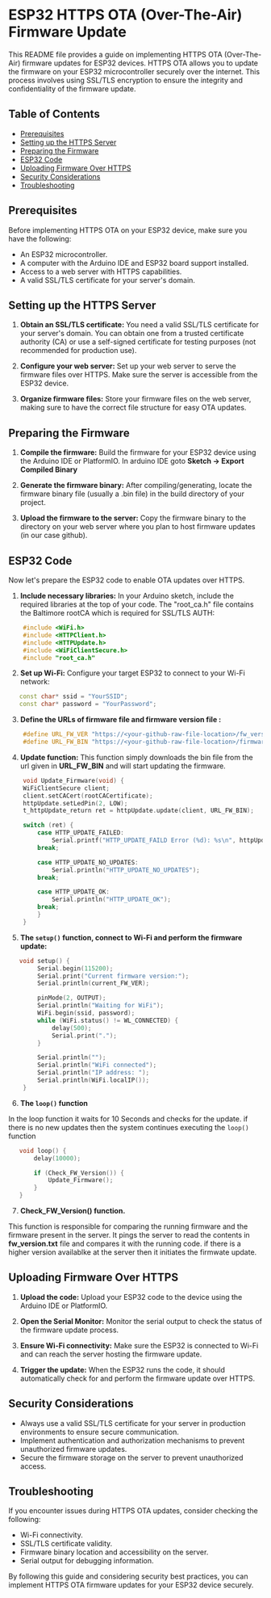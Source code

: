 # ESP32 HTTPS OTA (Over-The-Air) Firmware Update

This README file provides a guide on implementing HTTPS OTA (Over-The-Air) firmware updates for ESP32 devices. HTTPS OTA allows you to update the firmware on your ESP32 microcontroller securely over the internet. This process involves using SSL/TLS encryption to ensure the integrity and confidentiality of the firmware update.

## Table of Contents
- [Prerequisites](#prerequisites)
- [Setting up the HTTPS Server](#setting-up-the-https-server)
- [Preparing the Firmware](#preparing-the-firmware)
- [ESP32 Code](#esp32-code)
- [Uploading Firmware Over HTTPS](#uploading-firmware-over-https)
- [Security Considerations](#security-considerations)
- [Troubleshooting](#troubleshooting)

## Prerequisites

Before implementing HTTPS OTA on your ESP32 device, make sure you have the following:

- An ESP32 microcontroller.
- A computer with the Arduino IDE and ESP32 board support installed.
- Access to a web server with HTTPS capabilities.
- A valid SSL/TLS certificate for your server's domain.

## Setting up the HTTPS Server

1. **Obtain an SSL/TLS certificate:** You need a valid SSL/TLS certificate for your server's domain. You can obtain one from a trusted certificate authority (CA) or use a self-signed certificate for testing purposes (not recommended for production use).

2. **Configure your web server:** Set up your web server to serve the firmware files over HTTPS. Make sure the server is accessible from the ESP32 device.

3. **Organize firmware files:** Store your firmware files on the web server, making sure to have the correct file structure for easy OTA updates.

## Preparing the Firmware

1. **Compile the firmware:** Build the firmware for your ESP32 device using the Arduino IDE or PlatformIO. In arduino IDE goto **Sketch -> Export Compiled Binary**

2. **Generate the firmware binary:** After compiling/generating, locate the firmware binary file (usually a .bin file) in the build directory of your project.

3. **Upload the firmware to the server:** Copy the firmware binary to the directory on your web server where you plan to host firmware updates (in our case github).

## ESP32 Code

Now let's prepare the ESP32 code to enable OTA updates over HTTPS.

1. **Include necessary libraries:** In your Arduino sketch, include the required libraries at the top of your code. The "root_ca.h" file contains the Baltimore rootCA which is required for SSL/TLS AUTH:

```cpp
    #include <WiFi.h>
    #include <HTTPClient.h>
    #include <HTTPUpdate.h>
    #include <WiFiClientSecure.h>
    #include "root_ca.h"
```

2. **Set up Wi-Fi:** Configure your target ESP32 to connect to your Wi-Fi network:

```cpp
   const char* ssid = "YourSSID";
   const char* password = "YourPassword";
```

3. **Define the URLs of firmware file and firmware version file :**

```cpp
    #define URL_FW_VER "https://<your-github-raw-file-location>/fw_version.txt"
    #define URL_FW_BIN "https://<your-github-raw-file-location>/firmware.bin"
```

4. **Update function:**
This function simply downloads the bin file from the url given in **URL_FW_BIN** and will start updating the firmware.

```cpp
    void Update_Firmware(void) {
    WiFiClientSecure client;
    client.setCACert(rootCACertificate);
    httpUpdate.setLedPin(2, LOW);
    t_httpUpdate_return ret = httpUpdate.update(client, URL_FW_BIN);

    switch (ret) {
        case HTTP_UPDATE_FAILED:
            Serial.printf("HTTP_UPDATE_FAILD Error (%d): %s\n", httpUpdate.getLastError(), httpUpdate.getLastErrorString().c_str());
        break;

        case HTTP_UPDATE_NO_UPDATES:
            Serial.println("HTTP_UPDATE_NO_UPDATES");
        break;

        case HTTP_UPDATE_OK:
            Serial.println("HTTP_UPDATE_OK");
        break;
        }
    }
```

5. **The `setup()` function, connect to Wi-Fi and perform the firmware update:**

```cpp
   void setup() {
        Serial.begin(115200);
        Serial.print("Current firmware version:");
        Serial.println(current_FW_VER);

        pinMode(2, OUTPUT);
        Serial.println("Waiting for WiFi");
        WiFi.begin(ssid, password);
        while (WiFi.status() != WL_CONNECTED) {
            delay(500);
            Serial.print(".");
        }

        Serial.println("");
        Serial.println("WiFi connected");
        Serial.println("IP address: ");
        Serial.println(WiFi.localIP());
    }
```

6. **The `loop()` function**

In the loop function it waits for 10 Seconds and checks for the update. if there is no new updates then the system continues executing the `loop()` function

 ```cpp
    void loop() {
        delay(10000);

        if (Check_FW_Version()) {
            Update_Firmware();
        }
    }
```

7. **Check_FW_Version() function.**

This function is responsible for comparing the running firmware and the firmware present in the server. It pings the server to read the contents in **fw_version.txt** file and compares it with the running code. if there is a higher version availablke at the server then it initiates the firmwate update.


## Uploading Firmware Over HTTPS

1. **Upload the code:** Upload your ESP32 code to the device using the Arduino IDE or PlatformIO.

2. **Open the Serial Monitor:** Monitor the serial output to check the status of the firmware update process.

3. **Ensure Wi-Fi connectivity:** Make sure the ESP32 is connected to Wi-Fi and can reach the server hosting the firmware update.

4. **Trigger the update:** When the ESP32 runs the code, it should automatically check for and perform the firmware update over HTTPS.

## Security Considerations

- Always use a valid SSL/TLS certificate for your server in production environments to ensure secure communication.
- Implement authentication and authorization mechanisms to prevent unauthorized firmware updates.
- Secure the firmware storage on the server to prevent unauthorized access.

## Troubleshooting

If you encounter issues during HTTPS OTA updates, consider checking the following:

- Wi-Fi connectivity.
- SSL/TLS certificate validity.
- Firmware binary location and accessibility on the server.
- Serial output for debugging information.

By following this guide and considering security best practices, you can implement HTTPS OTA firmware updates for your ESP32 device securely.
